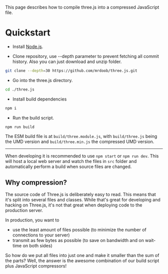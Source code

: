 This page describes how to compile three.js into a compressed JavaScript file.

# Quickstart

* Install [Node.js](https://nodejs.org/).

* Clone repository, use --depth parameter to prevent fetching all commit history. Also you can just download and unzip folder.
```bash
git clone --depth=30 https://github.com/mrdoob/three.js.git
```

* Go into the three.js directory.
```bash
cd ./three.js
```

* Install build dependencies
```bash
npm i
```

* Run the build script.
```bash
npm run build
```

The ESM build file is at `build/three.module.js`, with `build/three.js` being the UMD version and `build/three.min.js` the compressed UMD version.

---

When developing it is recommended to use `npm start` or `npm run dev`. This will host a local web server and watch the files in `src` folder and automatically perform a build when source files are changed.

##  Why compression?

The source code of Three.js is deliberately easy to read. This means that it's split into several files and classes. While that's great for developing and hacking on Three.js, it's not that great when deploying code to the production server. 

In production, you want to 
- use the least amount of files possible (to minimize the number of connections to your server)
- transmit as few bytes as possible (to save on bandwidth and on wait-time on both sides)

So how do we put all files into just one and make it smaller than the sum of the parts? Well, the answer is the awesome combination of our build script plus JavaScript compressors!
